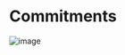 # Commitments

![image](https://user-images.githubusercontent.com/88002748/199096140-8a735832-eaad-45a3-aaae-8bc97592ec46.png)
